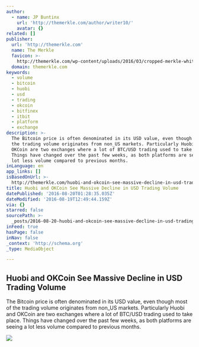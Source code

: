 ```yaml
---
author:
  - name: JP Buntinx
    url: 'http://themerkle.com/author/writer10/'
    avatar: {}
related: []
publisher:
  url: 'http://themerkle.com'
  name: The Merkle
  favicon: >-
    http://themerkle.com/wp-content/uploads/2016/03/cropped-merkle-white-1-192x192.png
  domain: themerkle.com
keywords:
  - volume
  - bitcoin
  - huobi
  - usd
  - trading
  - okcoin
  - bitfinex
  - itbit
  - platform
  - exchange
description: >-
  The Bitcoin price is often denominated in its USD value, even though most of
  the trading volume originates from non_US markets. Particularly Huobi and
  OKCoin are two exchanges where a lot of BTC/USD trading used to take place.
  Things have changed over the past few weeks, as both platforms are seeing a
  lot less volume compared to previous months.
inLanguage: en
app_links: []
isBasedOnUrl: >-
  http://themerkle.com/huobi-and-okcoin-see-massive-decline-in-usd-trading-volume/
title: Huobi and OKCoin See Massive Decline in USD Trading Volume
datePublished: '2016-08-20T01:28:35.035Z'
dateModified: '2016-08-19T12:49:44.159Z'
via: {}
starred: false
sourcePath: >-
  _posts/2016-08-20-huobi-and-okcoin-see-massive-decline-in-usd-trading-volume.md
inFeed: true
hasPage: false
inNav: false
_context: 'http://schema.org'
_type: MediaObject

---
```

<article style=""><h1>Huobi and OKCoin See Massive Decline in USD Trading Volume</h1><p>The Bitcoin price is often denominated in its USD value, even though most of the trading volume originates from non_US markets. Particularly Huobi and OKCoin are two exchanges where a lot of BTC/USD trading used to take place. Things have changed over the past few weeks, as both platforms are seeing a lot less volume compared to previous months.</p><img src="http://themerkle.com/wp-content/uploads/2016/08/shutterstock_151250966.jpg" /></article>